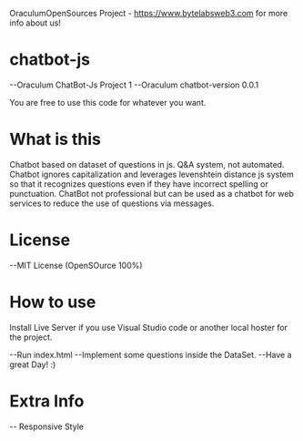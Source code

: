 OraculumOpenSources Project - https://www.bytelabsweb3.com for more info about us!

# chatbot-js

--Oraculum ChatBot-Js Project 1
--Oraculum chatbot-version 0.0.1

You are free to use this code for whatever you want.

# What is this

Chatbot based on dataset of questions in js. Q&A system, not automated. Chatbot ignores capitalization and leverages levenshtein distance js system so that it recognizes questions even if they have incorrect spelling or punctuation. ChatBot not professional but can be used as a chatbot for web services to reduce the use of questions via messages.


# License

--MIT License (OpenSOurce 100%)

# How to use

Install Live Server if you use Visual Studio code or another local hoster for the project.

--Run index.html
--Implement some questions inside the DataSet.
--Have a great Day! :)


# Extra Info

-- Responsive Style
